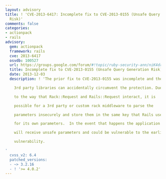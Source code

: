 ```yaml
---
layout: advisory
title: ! 'CVE-2013-6417: Incomplete fix to CVE-2013-0155 (Unsafe Query Generation
  Risk)'
comments: false
categories:
- actionpack
- rails
advisory:
  gem: actionpack
  framework: rails
  cve: 2013-6417
  osvdb: 100527
  url: https://groups.google.com/forum/#!topic/ruby-security-ann/niK4drpSHT4
  title: Incomplete fix to CVE-2013-0155 (Unsafe Query Generation Risk)
  date: 2013-12-03
  description: ! 'The prior fix to CVE-2013-0155 was incomplete and the use of common

    3rd party libraries can accidentally circumvent the protection. Due

    to the way that Rack::Request and Rails::Request interact, it is

    possible for a 3rd party or custom rack middleware to parse the

    parameters insecurely and store them in the same key that Rails uses

    for its own parameters.  In the event that happens the application

    will receive unsafe parameters and could be vulnerable to the earlier

    vulnerability.

'
  cvss_v2: 6.4
  patched_versions:
  - ~> 3.2.16
  - ! '>= 4.0.2'
---
```

